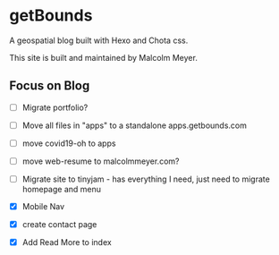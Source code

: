 # getBounds

A geospatial blog built with Hexo and Chota css.

This site is built and maintained by Malcolm Meyer.

## Focus on Blog

- [ ] Migrate portfolio?
- [ ] Move all files in "apps" to a standalone apps.getbounds.com
- [ ] move covid19-oh to apps
- [ ] move web-resume to malcolmmeyer.com?
- [ ] Migrate site to tinyjam - has everything I need, just need to migrate homepage and menu
- [X] Mobile Nav
- [X] create contact page
- [X] Add Read More to index

